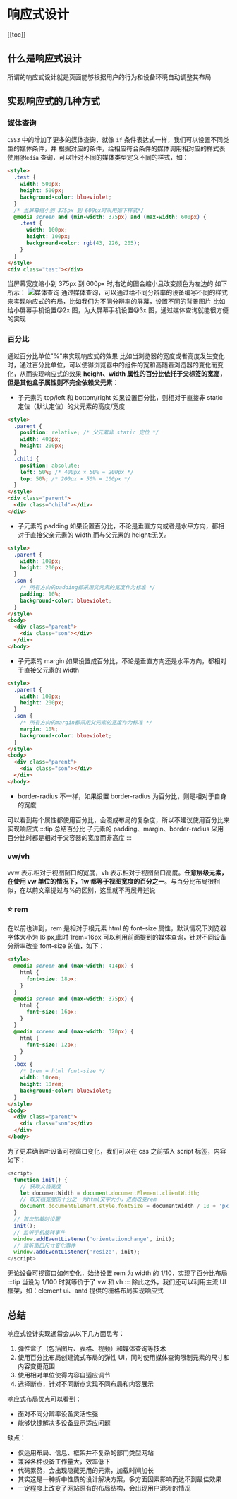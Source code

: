 # 响应式设计

[[toc]]

## 什么是响应式设计

所谓的响应式设计就是页面能够根据用户的行为和设备环境自动调整其布局

## 实现响应式的几种方式

### 媒体查询

`CSS3` 中的增加了更多的媒体查询，就像 `if` 条件表达式一样，我们可以设置不同类型的媒体条件，并
根据对应的条件，给相应符合条件的媒体调用相对应的样式表
使用`@Media` 查询，可以针对不同的媒体类型定义不同的样式，如：

```html
<style>
  .test {
    width: 500px;
    height: 500px;
    background-color: blueviolet;
  }
  /* 当屏幕缩小到 375px 到 600px时采用如下样式*/
  @media screen and (min-width: 375px) and (max-width: 600px) {
    .test {
      width: 100px;
      height: 100px;
      background-color: rgb(43, 226, 205);
    }
  }
</style>
<div class="test"></div>
```

当屏幕宽度缩小到 375px 到 600px 时,右边的图会缩小且改变颜色为左边的
如下所示：
![媒体查询](https://s3.bmp.ovh/imgs/2025/05/10/2c7ab6d1780d1807.png)
通过媒体查询，可以通过给不同分辨率的设备编写不同的样式来实现响应式的布局，比如我们为不同分辨率的屏幕，设置不同的背景图片
比如给小屏幕手机设置@2x 图，为大屏幕手机设置@3x 图，通过媒体查询就能很方便的实现

### 百分比

通过百分比单位"%"来实现响应式的效果
比如当浏览器的宽度或者高度发生变化时，通过百分比单位，可以使得浏览器中的组件的宽和高随着浏览器的变化而变化，从而实现响应式的效果
**height、width 属性的百分比依托于父标签的宽高，但是其他盒子属性则不完全依赖父元素**：

- 子元素的 top/left 和 bottom/right 如果设置百分比，则相对于直接非 static 定位（默认定位）的父元素的高度/宽度

```html {8-10,3-5}
<style>
  .parent {
    position: relative; /* 父元素非 static 定位 */
    width: 400px;
    height: 200px;
  }
  .child {
    position: absolute;
    left: 50%; /* 400px × 50% = 200px */
    top: 50%; /* 200px × 50% = 100px */
  }
</style>
<div class="parent">
  <div class="child"></div>
</div>
```

- 子元素的 padding 如果设置百分比，不论是垂直方向或者是水平方向，都相对于直接父亲元素的 width,而与父元素的 height:无关。

```html {3,7-8}
<style>
  .parent {
    width: 100px;
    height: 200px;
  }
  .son {
    /* 所有方向的padding都采用父元素的宽度作为标准 */
    padding: 10%;
    background-color: blueviolet;
  }
</style>
<body>
  <div class="parent">
    <div class="son"></div>
  </div>
</body>
```

- 子元素的 margin 如果设置成百分比，不论是垂直方向还是水平方向，都相对于直接父元素的 width

```html {3,7-8}
<style>
  .parent {
    width: 100px;
    height: 200px;
  }
  .son {
    /* 所有方向的margin都采用父元素的宽度作为标准 */
    margin: 10%;
    background-color: blueviolet;
  }
</style>
<body>
  <div class="parent">
    <div class="son"></div>
  </div>
</body>
```

- border-radius 不一样，如果设置 border-radius 为百分比，则是相对于自身的宽度

可以看到每个属性都使用百分比，会照成布局的复杂度，所以不建议使用百分比来实现响应式
:::tip 总结百分比
子元素的 padding、margin、border-radius 采用百分比时都是相对于父容器的宽度而非高度
:::

### vw/vh

vvw 表示相对于视图窗口的宽度，vh 表示相对于视图窗口高度。**任意层级元素，在使用 vw 单位的情况下，1w 都等于视图宽度的百分之一**。与百分比布局很相似，在以前文章提过与%的区别，这里就不再展开述说

### :star: rem

在以前也讲到，rem 是相对于根元素 html 的 font-size 属性，默认情况下浏览器字体大小为 I6
px,此时 1rem=16px
可以利用前面提到的媒体查询，针对不同设备分辨率改变 font-size 的值，如下：

```html
<style>
  @media screen and (max-width: 414px) {
    html {
      font-size: 18px;
    }
  }
  @media screen and (max-width: 375px) {
    html {
      font-size: 16px;
    }
  }
  @media screen and (max-width: 320px) {
    html {
      font-size: 12px;
    }
  }
  .box {
    /* 1rem = html font-size */
    width: 10rem;
    height: 10rem;
    background-color: blueviolet;
  }
</style>
<body>
  <div class="parent">
    <div class="son"></div>
  </div>
</body>
```

为了更准确监听设备可视窗口变化，我们可以在 css 之前插入 script 标签，内容如下：

```js
<script>
  function init() {
    // 获取文档宽度
    let documentWidth = document.documentElement.clientWidth;
    // 取文档宽度的十分之一为html文字大小，进而改变rem
    document.documentElement.style.fontSize = documentWidth / 10 + 'px';
  }
  // 首次加载时设置
  init();
  // 监听手机旋转事件
  window.addEventListener('orientationchange', init);
  // 监听窗口尺寸变化事件
  window.addEventListener('resize', init);
</script>
```

无论设备可视窗口如何变化，始终设置 rem 为 width 的 1/10，实现了百分比布局
:::tip
当设为 1/100 时就等价于了 vw 和 vh
:::
除此之外，我们还可以利用主流 UI 框架，如：element ui、antd 提供的栅格布局实现响应式

## 总结

响应式设计实现通常会从以下几方面思考：

1. 弹性盒子（包括图片、表格、视频）和媒体查询等技术
2. 使用百分比布局创建流式布局的弹性 UI，同时使用媒体查询限制元素的尺寸和内容变更范围
3. 使用相对单位使得内容自适应调节
4. 选择断点，针对不同断点实现不同布局和内容展示

响应式布局优点可以看到：

- 面对不同分辨率设备灵活性强
- 能够快捷解决多设备显示适应问题

缺点：

- 仅适用布局、信息、框架并不复杂的部门类型网站
- 兼容各种设备工作量大，效率低下
- 代码累赘，会出现隐藏无用的元素，加载时间加长
- 其实这是一种折中性质的设计解决方案，多方面因素影响而达不到最佳效果
- 一定程度上改变了网站原有的布局结构，会出现用户混淆的情况
